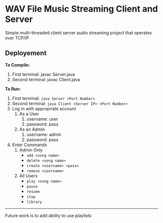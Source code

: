 # WAV File Music Streaming Client and Server

Simple multi-threaded client server audio streaming project that operates over TCP/IP


## Deployement

__To Compile:__
1. First terminal: javac Server.java
2. Second terminal: javac Client.java


__To Run:__
1. First terminal: `java Server <Port Number>`
2. Second terminal: `java Client <Server IP> <Port Number>`
3. Log in with appropriate account
   1. As a User
      1. username: user
      2. password: pass
   2. As an Admin
      1.  username: admin
      2.  password: pass
4.  Enter Commands
    1.  Admin Only
        - `add <song name>`
        - `delete <song name>`
        - `create <username> <pass>`
        - `remove <username>`
    2. All Users
       - `play <song name>`
       - `pause`
       - `resume`
       - `stop`
       - `library` 

___

Future work is to add ability to use playlists
